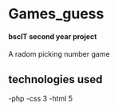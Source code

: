 # Games_guess

#### bscIT second year project


A radom picking number game

## technologies used
 -php
 -css 3
 -html 5
